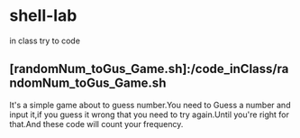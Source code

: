 # shell-lab
in class try to code
## [randomNum_toGus_Game.sh]:/code_inClass/randomNum_toGus_Game.sh
It's a simple game about to guess number.You need to Guess a number and input it,if you guess it wrong that you need to try again.Until you're right for that.And these code will count your frequency.
